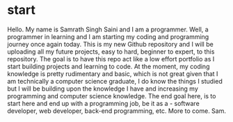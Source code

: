 # start
Hello. My name is Samrath Singh Saini and I am a programmer. Well, a programmer in learning and I am starting my coding and programming journey once again today. 
This is my new Github repository and I will be uploading all my future projects, easy to hard, beginner to expert, to this repository. The goal is to have this repo act like a low effort portfolio as I start building projects and learning to code. 
At the moment, my coding knowledge is pretty rudimentary and basic, which is not great given that I am technically a computer science graduate, I do know the things I studied but I will be building upon the knowledge I have and increasing my programming and computer science knowledge. 
The end goal here, is to start here and end up with a programming job, be it as a - software developer, web developer, back-end programming, etc. 
More to come. 
Sam. 
